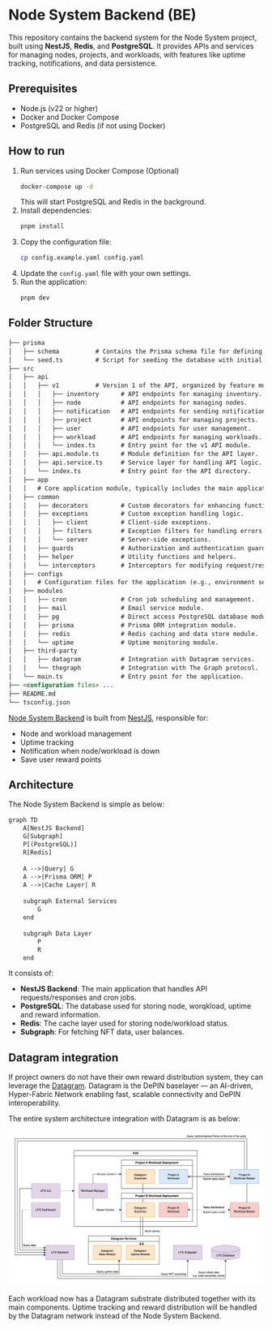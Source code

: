 # Node System Backend (BE)

This repository contains the backend system for the Node System project, built using **NestJS**, **Redis**, and **PostgreSQL**. It provides APIs and services for managing nodes, projects, and workloads, with features like uptime tracking, notifications, and data persistence.

## Prerequisites
- Node.js (v22 or higher)
- Docker and Docker Compose
- PostgreSQL and Redis (if not using Docker)

## How to run

1. Run services using Docker Compose (Optional)
   ```bash
   docker-compose up -d
   ```
   This will start PostgreSQL and Redis in the background.
2. Install dependencies:
   ```bash
   pnpm install
   ```
3. Copy the configuration file:
   ```bash
   cp config.example.yaml config.yaml
   ```
4. Update the `config.yaml` file with your own settings.
5. Run the application:
   ```bash
   pnpm dev
   ```

## Folder Structure

```markdown
├── prisma
│   ├── schema          # Contains the Prisma schema file for defining the database structure.
│   └── seed.ts         # Script for seeding the database with initial data.
├── src
│   ├── api
│   │   ├── v1          # Version 1 of the API, organized by feature modules.
│   │   │   ├── inventory      # API endpoints for managing inventory.
│   │   │   ├── node           # API endpoints for managing nodes.
│   │   │   ├── notification   # API endpoints for sending notifications.
│   │   │   ├── project        # API endpoints for managing projects.
│   │   │   ├── user           # API endpoints for user management.
│   │   │   ├── workload       # API endpoints for managing workloads.
│   │   │   └── index.ts       # Entry point for the v1 API module.
│   │   ├── api.module.ts      # Module definition for the API layer.
│   │   ├── api.service.ts     # Service layer for handling API logic.
│   │   └── index.ts           # Entry point for the API directory.
│   ├── app
│   │   # Core application module, typically includes the main application logic.
│   ├── common
│   │   ├── decorators         # Custom decorators for enhancing functionality.
│   │   ├── exceptions         # Custom exception handling logic.
│   │   │   ├── client         # Client-side exceptions.
│   │   │   ├── filters        # Exception filters for handling errors.
│   │   │   └── server         # Server-side exceptions.
│   │   ├── guards             # Authorization and authentication guards.
│   │   ├── helper             # Utility functions and helpers.
│   │   └── interceptors       # Interceptors for modifying request/response behavior.
│   ├── configs
│   │   # Configuration files for the application (e.g., environment settings).
│   ├── modules
│   │   ├── cron               # Cron job scheduling and management.
│   │   ├── mail               # Email service module.
│   │   ├── pg                 # Direct access PostgreSQL database module.
│   │   ├── prisma             # Prisma ORM integration module.
│   │   ├── redis              # Redis caching and data store module.
│   │   └── uptime             # Uptime monitoring module.
│   ├── third-party
│   │   ├── datagram           # Integration with Datagram services.
│   │   └── thegraph           # Integration with The Graph protocol.
│   └── main.ts                # Entry point for the application.
├── <configuration files> ...
├── README.md
└── tsconfig.json
```


[Node System Backend](https://github.com/LFGInc/node-system-be) is built from [NestJS](https://nestjs.com/), responsible for:

- Node and workload management
- Uptime tracking
- Notification when node/workload is down
- Save user reward points

## Architecture

The Node System Backend is simple as below:

```mermaid
graph TD
    A[NestJS Backend]
    G[Subgraph]
    P[(PostgreSQL)]
    R[Redis]

    A -->|Query| G
    A -->|Prisma ORM| P
    A -->|Cache Layer| R

    subgraph External Services
        G
    end

    subgraph Data Layer
        P
        R
    end
```

It consists of:

- **NestJS Backend**: The main application that handles API requests/responses and cron jobs.
- **PostgreSQL**: The database used for storing node, worqkload, uptime and reward information.
- **Redis**: The cache layer used for storing node/workload status.
- **Subgraph**: For fetching NFT data, user balances.

## Datagram integration

If project owners do not have their own reward distribution system, they can leverage the [Datagram](https://www.datagram.network/). Datagram is the DePIN baselayer — an AI-driven, Hyper-Fabric Network enabling fast, scalable connectivity and DePIN interoperability.

The entire system architecture integration with Datagram is as below:

![Datagram Integration](assets/DatagramIntegration.png)

Each workload now has a Datagram substrate distributed together with its main components. Uptime tracking and reward distribution will be handled by the Datagram network instead of the Node System Backend.